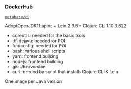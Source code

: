 ### DockerHub
[`metabase/ci`](https://hub.docker.com/repository/docker/metabase/ci)

AdoptOpenJDK11:apine + Lein 2.9.6 + Clojure CLI 1.10.3.822

- coreutils:    needed for the basic tools
- ttf-dejavu:   needed for POI
- fontconfig:   needed for POI
- bash:         various shell scripts
- yarn:         frontend building
- nodejs:       frontend building
- git:          ./bin/version
- curl:         needed by script that installs Clojure CLI & Lein

One image per Java version